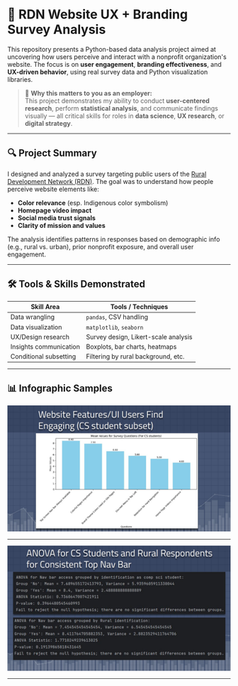 # 🧠 RDN Website UX + Branding Survey Analysis

This repository presents a Python-based data analysis project aimed at uncovering how users perceive and interact with a nonprofit organization's website. The focus is on **user engagement**, **branding effectiveness**, and **UX-driven behavior**, using real survey data and Python visualization libraries.

> 📌 **Why this matters to you as an employer:**  
> This project demonstrates my ability to conduct **user-centered research**, perform **statistical analysis**, and communicate findings visually — all critical skills for roles in **data science**, **UX research**, or **digital strategy**.

---

## 🔍 Project Summary

I designed and analyzed a survey targeting public users of the [Rural Development Network (RDN)](https://ruraldevelopment.ca/). The goal was to understand how people perceive website elements like:

-  **Color relevance** (esp. Indigenous color symbolism)
-  **Homepage video impact**
-  **Social media trust signals**
-  **Clarity of mission and values**

The analysis identifies patterns in responses based on demographic info (e.g., rural vs. urban), prior nonprofit exposure, and overall user engagement.

---

## 🛠️ Tools & Skills Demonstrated

| Skill Area               | Tools / Techniques                       |
|--------------------------|------------------------------------------|
| Data wrangling           | `pandas`, CSV handling                   |
| Data visualization       | `matplotlib`, `seaborn`                  |
| UX/Design research       | Survey design, Likert-scale analysis     |
| Insights communication   | Boxplots, bar charts, heatmaps           |
| Conditional subsetting   | Filtering by rural background, etc.      |

---

## 📊 Infographic Samples



![Boxplot comparing understanding of mission and engagement](images/Survey1.jpg)

---


![Bar charts exploring trust and branding](images/Survey2.jpg)

---


